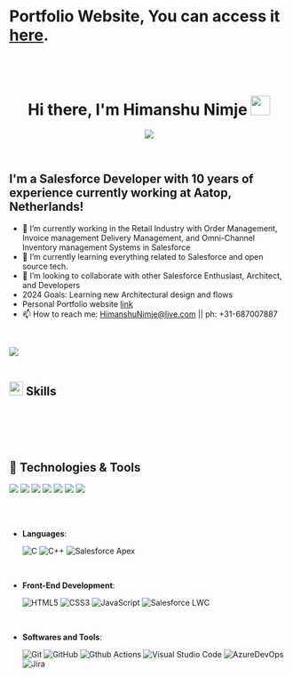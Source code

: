 
<!--
**himanshunimje1/himanshunimje1** is a ✨ _special_ ✨ repository because its `README.md` (this file) appears on your GitHub profile.

Here are some ideas to get you started:
-->

# Portfolio Website, You can access it [here](https://portfoliohimanshunimje-dev-ed.develop.my.site.com).


<br><br>

### <h1 align="center"><b> Hi there,  I'm Himanshu Nimje  </b><img src="https://media.giphy.com/media/hvRJCLFzcasrR4ia7z/giphy.gif" width="35"></h1>
<p align="center">
  <a href="https://github.com/DenverCoder1/readme-typing-svg">
    <img src="https://readme-typing-svg.herokuapp.com?font=Time+New+Roman&color=cyan&size=25&center=true&vCenter=true&width=600&height=100&lines=A+Techie+from+heart..+%E2%99%A5%EF%B8%8F;++Self-taught+Full-Stack+Developer%2C;Salesforce-Enthusiast%2C;Learning+DSA+Open-Source+Tech..%2C;Active+Learner%2C;Love+to+learn+new+stuffs..+%3C3">
  </a>
</p>



<br>

## I'm a Salesforce Developer with 10 years of experience currently working at Aatop, Netherlands!
- 🔭 I’m currently working in the Retail Industry with Order Management, Invoice management Delivery Management, and Omni-Channel Inventory management Systems in Salesforce
- 🌱 I’m currently learning everything related to Salesforce and open source tech.
- 👯 I’m looking to collaborate with other Salesforce Enthusiast, Architect, and Developers 
- 2024 Goals: Learning new Architectural design and flows
- Personal Portfolio website [link](portfoliohimanshunimje-dev-ed.develop.my.site.com)
- 📫 How to reach me: HimanshuNimje@live.com ||  ph: +31-687007887

<br>

<img src="https://user-images.githubusercontent.com/73097560/115834477-dbab4500-a447-11eb-908a-139a6edaec5c.gif"><br><br>

## <img src="https://media2.giphy.com/media/QssGEmpkyEOhBCb7e1/giphy.gif?cid=ecf05e47a0n3gi1bfqntqmob8g9aid1oyj2wr3ds3mg700bl&rid=giphy.gif" width ="25"><b> Skills</b>
<br><br>

<p align="center">
  
<br>

## 🔧 Technologies & Tools
[![](https://img.shields.io/badge/-JavaScript-333333?style=flat&logo=javascript&logoColor=F7DF1E)]()
[![](https://img.shields.io/badge/-Node.js-333333?style=flat&logo=node.js)]()
[![](https://img.shields.io/badge/-HTML5-333333?style=flat&logo=html5)]()
[![](https://img.shields.io/badge/-CSS3-333333?style=flat&logo=css3)]()
[![](https://img.shields.io/badge/-Git-333333?style=flat&logo=git)]()
[![](https://img.shields.io/badge/-GitHub-333333?style=flat&logo=github)]()
[![](https://img.shields.io/badge/-VS_Code-333333?style=flat&logo=visual-studio-code&logoColor=007ACC)]()

<br><br>


- **Languages**:
    
    ![C](https://img.shields.io/badge/C%20-%232370ED.svg?style=for-the-badge&logo=c&logoColor=white)
    ![C++](https://img.shields.io/badge/C++%20-%2300599C.svg?style=for-the-badge&logo=c%2B%2B&logoColor=white)
    ![Salesforce Apex](https://img.shields.io/badge/Salesforce-00A1E0?style=for-the-badge&logo=Salesforce&logoColor=white)

<br>   
    
- **Front-End Development**:

   ![HTML5](https://img.shields.io/badge/HTML5%20-%23E34F26.svg?style=for-the-badge&logo=html5&logoColor=white)
   ![CSS3](https://img.shields.io/badge/CSS%20-%231572B6.svg?style=for-the-badge&logo=css3&logoColor=white)
   ![JavaScript](https://img.shields.io/badge/JavaScript%20-%23F7DF1E.svg?style=for-the-badge&logo=javascript&logoColor=black)
   ![Salesforce LWC](https://img.shields.io/badge/Salesforce-00A1E0?style=for-the-badge&logo=Salesforce&logoColor=white)


    
<br>

- **Softwares and Tools**:

    ![Git](https://img.shields.io/badge/git-%23F05033.svg?style=for-the-badge&logo=git&logoColor=white)
    ![GitHub](https://img.shields.io/badge/github-%23121011.svg?style=for-the-badge&logo=github&logoColor=white)
    ![Gthub Actions](https://img.shields.io/badge/GitHub_Actions-2088FF?style=for-the-badge&logo=github-actions&logoColor=white)
    ![Visual Studio Code](https://img.shields.io/badge/Visual%20Studio%20Code-0078d7.svg?style=for-the-badge&logo=visual-studio-code&logoColor=white)
    ![AzureDevOps](https://img.shields.io/badge/Azure_DevOps-0078D7?style=for-the-badge&logo=azure-devops&logoColor=white)
    ![Jira](https://img.shields.io/badge/Jira-0052CC?style=for-the-badge&logo=Jira&logoColor=white)

<br>


</p>

<br>
<br>
